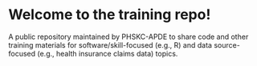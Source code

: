 # Welcome to the training repo!
A public repository maintained by PHSKC-APDE to share code and other training materials for software/skill-focused (e.g., R) and data source-focused (e.g., health insurance claims data) topics.
